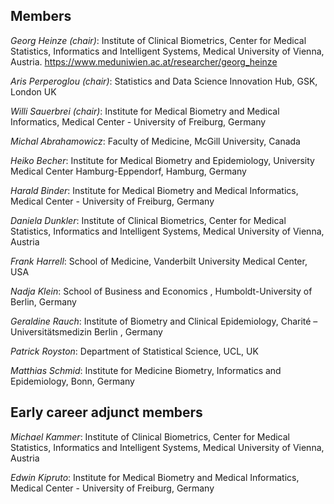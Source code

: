 
## Members
*Georg Heinze (chair)*:  Institute of Clinical Biometrics, Center for Medical Statistics, Informatics and Intelligent Systems, Medical University of Vienna,  Austria. https://www.meduniwien.ac.at/researcher/georg_heinze

*Aris Perperoglou (chair)*:  Statistics and Data Science Innovation Hub,   GSK, London UK

*Willi Sauerbrei (chair)*: Institute for Medical Biometry and Medical Informatics, Medical Center - University of Freiburg, Germany 

*Michal Abrahamowicz*: Faculty of Medicine, McGill University, Canada

*Heiko Becher*: Institute for Medical Biometry and Epidemiology, University Medical Center Hamburg-Eppendorf, Hamburg, Germany

*Harald Binder*:  Institute for Medical Biometry and Medical Informatics, Medical Center - University of Freiburg, Germany 

*Daniela Dunkler*: Institute of Clinical Biometrics, Center for Medical Statistics, Informatics and Intelligent Systems, Medical University of Vienna,  Austria

*Frank Harrell*: School of Medicine, Vanderbilt University Medical Center, USA

*Nadja Klein*: School of Business and Economics , Humboldt-University of Berlin, Germany

*Geraldine Rauch*:  Institute of Biometry and Clinical  Epidemiology, Charité – Universitätsmedizin Berlin , Germany

*Patrick Royston*: Department of Statistical Science, UCL, UK

*Matthias Schmid*:  Institute for Medicine Biometry, Informatics and Epidemiology, Bonn, Germany



## Early career adjunct members 
*Michael Kammer*: Institute of Clinical Biometrics, Center for Medical Statistics, Informatics and Intelligent Systems, Medical University of Vienna,  Austria

*Edwin  Kipruto*:  Institute for Medical Biometry and Medical Informatics, Medical Center - University of Freiburg, Germany

 

